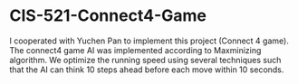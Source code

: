 CIS-521-Connect4-Game
=====================
I cooperated with Yuchen Pan to implement this project (Connect 4 game).  
The connect4 game AI was implemented according to Maxminizing algorithm. We optimize the running speed using several techniques such that the AI can think 10 steps ahead before each move within 10 seconds. 
